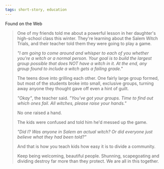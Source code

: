 ```yaml
---
tags: short-story, education
---
```


Found on the Web

> One of my friends told me about a powerful lesson in her daughter's high-school class this winter. They're learning about the Salem Witch Trials, and their teacher told them they were going to play a game.
>
> _"I am going to come around and whisper to each of you whether you're a witch or a normal person. Your goal is to build the largest group possible that does NOT have a witch in it. At the end, any group found to include a witch gets a failing grade."_
>
> The teens dove into grilling each other. One fairly large group formed, but most of the students broke into small, exclusive groups, turning away anyone they thought gave off even a hint of guilt.
>
> _"Okay"_, the teacher said. _"You've got your groups. Time to find out which ones fail. All witches, please raise your hands."_
>
> No one raised a hand.
>
> The kids were confused and told him he'd messed up the game.
>
> _"Did I? Was anyone in Salem an actual witch? Or did everyone just believe what they had been told?"_
>
> And that is how you teach kids how easy it is to divide a community.
>
> Keep being welcoming, beautiful people. Shunning, scapegoating and dividing destroy far more than they protect. We are all in this together.
